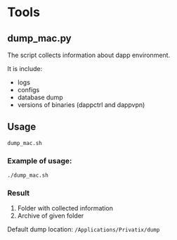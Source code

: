 # Tools

## dump_mac.py

The script collects information about dapp environment.

It is include:
* logs
* configs
* database dump
* versions of binaries (dappctrl and dappvpn)

## Usage

```
dump_mac.sh
```

### Example of usage:

```
./dump_mac.sh
```

### Result

1. Folder with collected information
1. Archive of given folder

Default dump location: `/Applications/Privatix/dump`
